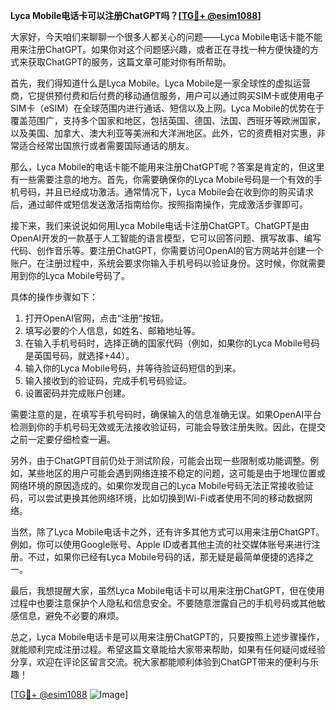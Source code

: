 **Lyca Mobile电话卡可以注册ChatGPT吗？[[TG💪+ @esim1088](https://t.me/s/esim1088)]**

大家好，今天咱们来聊聊一个很多人都关心的问题——Lyca Mobile电话卡能不能用来注册ChatGPT。如果你对这个问题感兴趣，或者正在寻找一种方便快捷的方式来获取ChatGPT的服务，这篇文章可能对你有所帮助。

首先，我们得知道什么是Lyca Mobile。Lyca Mobile是一家全球性的虚拟运营商，它提供预付费和后付费的移动通信服务，用户可以通过购买SIM卡或使用电子SIM卡（eSIM）在全球范围内进行通话、短信以及上网。Lyca Mobile的优势在于覆盖范围广，支持多个国家和地区，包括英国、德国、法国、西班牙等欧洲国家，以及美国、加拿大、澳大利亚等美洲和大洋洲地区。此外，它的资费相对实惠，非常适合经常出国旅行或者需要国际通话的朋友。

那么，Lyca Mobile的电话卡能不能用来注册ChatGPT呢？答案是肯定的，但这里有一些需要注意的地方。首先，你需要确保你的Lyca Mobile号码是一个有效的手机号码，并且已经成功激活。通常情况下，Lyca Mobile会在收到你的购买请求后，通过邮件或短信发送激活指南给你。按照指南操作，完成激活步骤即可。

接下来，我们来说说如何用Lyca Mobile电话卡注册ChatGPT。ChatGPT是由OpenAI开发的一款基于人工智能的语言模型，它可以回答问题、撰写故事、编写代码、创作音乐等。要注册ChatGPT，你需要访问OpenAI的官方网站并创建一个账户。在注册过程中，系统会要求你输入手机号码以验证身份。这时候，你就需要用到你的Lyca Mobile号码了。

具体的操作步骤如下：
1. 打开OpenAI官网，点击“注册”按钮。
2. 填写必要的个人信息，如姓名、邮箱地址等。
3. 在输入手机号码时，选择正确的国家代码（例如，如果你的Lyca Mobile号码是英国号码，就选择+44）。
4. 输入你的Lyca Mobile号码，并等待验证码短信的到来。
5. 输入接收到的验证码，完成手机号码验证。
6. 设置密码并完成账户创建。

需要注意的是，在填写手机号码时，确保输入的信息准确无误。如果OpenAI平台检测到你的手机号码无效或无法接收验证码，可能会导致注册失败。因此，在提交之前一定要仔细检查一遍。

另外，由于ChatGPT目前仍处于测试阶段，可能会出现一些限制或功能调整。例如，某些地区的用户可能会遇到网络连接不稳定的问题，这可能是由于地理位置或网络环境的原因造成的。如果你发现自己的Lyca Mobile号码无法正常接收验证码，可以尝试更换其他网络环境，比如切换到Wi-Fi或者使用不同的移动数据网络。

当然，除了Lyca Mobile电话卡之外，还有许多其他方式可以用来注册ChatGPT。例如，你可以使用Google账号、Apple ID或者其他主流的社交媒体账号来进行注册。不过，如果你已经有Lyca Mobile号码的话，那无疑是最简单便捷的选择之一。

最后，我想提醒大家，虽然Lyca Mobile电话卡可以用来注册ChatGPT，但在使用过程中也要注意保护个人隐私和信息安全。不要随意泄露自己的手机号码或其他敏感信息，避免不必要的麻烦。

总之，Lyca Mobile电话卡是可以用来注册ChatGPT的，只要按照上述步骤操作，就能顺利完成注册过程。希望这篇文章能给大家带来帮助，如果有任何疑问或经验分享，欢迎在评论区留言交流。祝大家都能顺利体验到ChatGPT带来的便利与乐趣！

[[TG💪+ @esim1088](https://t.me/s/esim1088) ![Image](https://i.postimg.cc/4NQfJmqS/Snipaste-2025-05-13-00-14-12.png)]